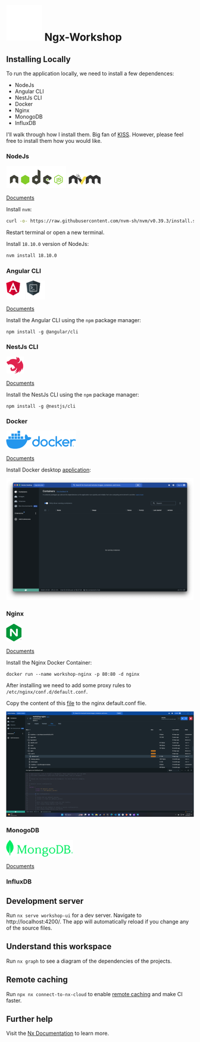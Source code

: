 # <img src="images/tips-and-updates.svg" /> Ngx-Workshop 
<!-- <a href="https://nx.dev"><img src="images/nx-logo.png" height="37"></a>
<a href="https://angular.io/"><img src="images/angular-logo.svg" height="45" /></a>
<a href="http://nestjs.com/" target="blank"><img src="images/nestjs-logo.svg" height="45"/></a>
<a href="https://www.nginx.com/" target="blank"><img src="images/nginx-logo.svg" height="45" /></a>
<a href="https://www.mongodb.com"><img src="images/mongodb-logo.png" height="45" /></a>
<a href="https://www.influxdata.com/"><img src="images/influxdb-logo.svg" height="45" /></a> -->


## Installing Locally
To run the application locally, we need to install a few dependences:
<ul>
  <li>NodeJs</li>
  <li>Angular CLI</li>
  <li>NestJs CLI</li>
  <li>Docker</li>
  <li>Nginx</li>
  <li>MonogoDB</li>
  <li>InfluxDB</li>
</ul>

I'll walk through how I install them. Big fan of [KISS](https://en.wikipedia.org/wiki/KISS_principle). However, please feel free to install them how you would like.

### NodeJs
[<img src="images/nodejs-logo.svg" height="60" />](https://github.com/nodejs/node)
[<img src="images/nvm-logo.svg" height="40" />](https://github.com/nvm-sh/logos)

[Documents](https://github.com/nvm-sh/nvm)

Install `nvm`:

```sh
curl -o- https://raw.githubusercontent.com/nvm-sh/nvm/v0.39.3/install.sh | bash
```
Restart terminal or open a new terminal.

Install `18.10.0` version of NodeJs:

```sh
nvm install 18.10.0
```

### Angular CLI

[<img src="images/angular-logo-2.svg" height="50" />](https://github.com/nodejs/node)
[<img src="images/cli-logo.svg" width="50" />](https://github.com/nvm-sh/logos)

[Documents](https://angular.io/cli)

Install the Angular CLI using the `npm` package manager:
```
npm install -g @angular/cli
```
### NestJs CLI
[<img src="images/nestjs-logo.svg" height="45"/>](http://nestjs.com/)

[Documents](https://docs.nestjs.com/cli/overview)

Install the NestJs CLI using the `npm` package manager:
```
npm install -g @nestjs/cli
```

### Docker

[<img src="images/docker-logo.png" height="48" />](https://www.docker.com/)

[Documents](https://docs.docker.com/)

Install Docker desktop [application](https://www.docker.com/products/docker-desktop/):

[<img src="images/docker-desktop.png" width="700" />](https://www.docker.com/products/docker-desktop/)


### Nginx

[<img src="images/nginx-logo.svg" height="48" />](https://www.nginx.com/)

[Documents](https://docs.nginx.com/)

Install the Nginx Docker Container:
```
docker run --name workshop-nginx -p 80:80 -d nginx
```

After installing we need to add some proxy rules to `/etc/nginx/conf.d/default.conf`.

Copy the content of this [file](install-helper/default.conf) to the nginx default.conf flie.

<img src="images/nginx-conf.png" width="700" />




### MonogoDB

[<img src="images/mongodb-logo-2.svg" height="45" >](https://www.mongodb.com)

[Documents](https://www.mongodb.com/docs/)

### InfluxDB


## Development server

Run `nx serve workshop-ui` for a dev server. Navigate to http://localhost:4200/. The app will automatically reload if you change any of the source files.

## Understand this workspace

Run `nx graph` to see a diagram of the dependencies of the projects.

## Remote caching

Run `npx nx connect-to-nx-cloud` to enable [remote caching](https://nx.app) and make CI faster.

## Further help

Visit the [Nx Documentation](https://nx.dev) to learn more.
